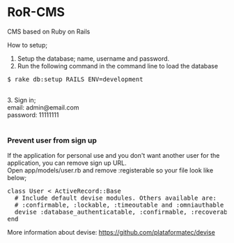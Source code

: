 # RoR-CMS
CMS based on Ruby on Rails

How to setup;<br>
1. Setup the database; name, username and password.<br>
2. Run the following command in the command line to load the database
<pre>$ rake db:setup RAILS_ENV=development</pre>
<br>
3. Sign in;<br>
email: admin@email.com<br>
password: 11111111<br>
<br>
<h3>Prevent user from sign up</h3>
If the application for personal use and you don't want another user for the application, you can remove sign up URL.<br>
Open app/models/user.rb and remove :registerable so your file look like below;
<pre>
class User < ActiveRecord::Base
  # Include default devise modules. Others available are:
  # :confirmable, :lockable, :timeoutable and :omniauthable
  devise :database_authenticatable, :confirmable, :recoverable, :rememberable, :trackable, :validatable
end
</pre>

More information about devise: https://github.com/plataformatec/devise
